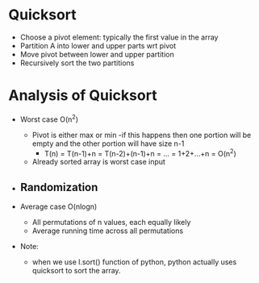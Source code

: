 # Quicksort
- Choose a pivot element: typically the first value in the array
- Partition A into lower and upper parts wrt pivot
- Move pivot between lower and upper partition
- Recursively sort the two partitions

# Analysis of Quicksort
- Worst case O(n<sup>2</sup>)
  - Pivot is either max or min
    -if this happens then one portion will be empty and the other portion will have size n-1
    - T(n) = T(n-1)+n = T(n-2)+(n-1)+n = ... = 1+2+...+n = O(n<sup>2</sup>)
   - Already sorted array is worst case input
     
- Randomization
  - 

 - Average case O(nlogn)
   - All permutations of n values, each equally likely
   - Average running time across all permutations
  
- Note:
   - when we use l.sort() function of python, python actually uses quicksort to sort the array.
   
 
